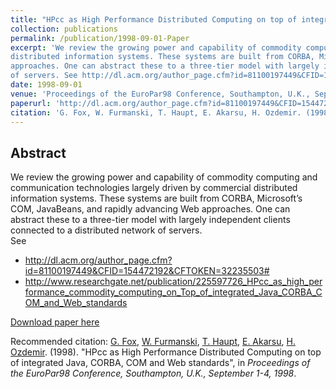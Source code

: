 ```yaml
---
title: "HPcc as High Performance Distributed Computing on top of integrated Java, CORBA, COM and Web standards"
collection: publications
permalink: /publication/1998-09-01-Paper
excerpt: 'We review the growing power and capability of commodity computing and communication technologies largely driven by commercial
distributed information systems. These systems are built from CORBA, Microsoft’s COM, JavaBeans, and rapidly advancing Web
approaches. One can abstract these to a three-tier model with largely independent clients connected to a distributed network
of servers. See http://dl.acm.org/author_page.cfm?id=81100197449&CFID=154472192&CFTOKEN=32235503#'
date: 1998-09-01
venue: 'Proceedings of the EuroPar98 Conference, Southampton, U.K., September 1-4'
paperurl: 'http://dl.acm.org/author_page.cfm?id=81100197449&CFID=154472192&CFTOKEN=32235503#'
citation: 'G. Fox, W. Furmanski, T. Haupt, E. Akarsu, H. Ozdemir. (1998). &quot;HPcc as High Performance Distributed Computing on top of integrated Java, CORBA, COM and Web standards&quot;, in <i>Proceedings of the EuroPar98 Conference, Southampton, U.K., September 1-4, 1998</i>.'
---
```


Abstract
-------- 

We review the growing power and capability of commodity computing and communication technologies largely driven by commercial
distributed information systems. These systems are built from CORBA, Microsoft’s COM, JavaBeans, and rapidly advancing Web
approaches. One can abstract these to a three-tier model with largely independent clients connected to a distributed network
of servers.
<br>
See 
- http://dl.acm.org/author_page.cfm?id=81100197449&CFID=154472192&CFTOKEN=32235503#
- http://www.researchgate.net/publication/225597726_HPcc_as_high_performance_commodity_computing_on_Top_of_integrated_Java_CORBA_COM_and_Web_standards
    
[Download paper here](http://dl.acm.org/author_page.cfm?id=81100197449&CFID=154472192&CFTOKEN=32235503#)

Recommended citation:  [G. Fox](https://www.linkedin.com/in/geoffrey-fox-10581a1/), [W. Furmanski](https://www.linkedin.com/in/wojtek-furmanski-30248957/), [T. Haupt](https://www.linkedin.com/in/tomasz-haupt-74692611/), [E. Akarsu](https://www.linkedin.com/in/erol-akarsu-phd-946b753), [H. Ozdemir](https://www.linkedin.com/in/hasantimucinozdemir/). (1998). "HPcc as High Performance Distributed Computing on top of integrated Java, CORBA, COM and Web standards", in <i>Proceedings of the EuroPar98 Conference, Southampton, U.K., September 1-4, 1998</i>.
